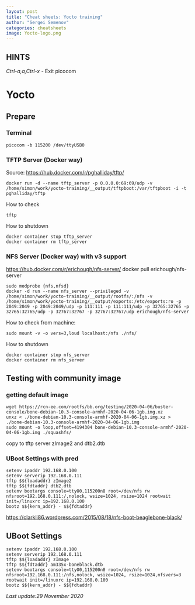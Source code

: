 ```yaml
---
layout: post
title: "Cheat sheets: Yocto training"
author: "Sergei Semenov"
categories: cheatsheets
image: Yocto-logo.png
---
```


## HINTS
*Ctrl-a,a,Ctrl-x* - Exit picocom

# Yocto
## Prepare 
### Terminal
```
picocom -b 115200 /dev/ttyUSB0
```
### TFTP Server (Docker way)
Source: https://hub.docker.com/r/pghalliday/tftp/
```
docker run -d --name tftp_server -p 0.0.0.0:69:69/udp -v /home/simon/work/yocto-training/__output/tftpboot:/var/tftpboot -i -t pghalliday/tftp 
```

How to check
```
tftp
```

How to shutdown
```
docker container stop tftp_server
docker container rm tftp_server
```


### NFS Server (Docker way) with v3 support
https://hub.docker.com/r/erichough/nfs-server/
docker pull erichough/nfs-server
```
sudo modprobe {nfs,nfsd}
docker -d run --name nfs_server --privileged -v /home/simon/work/yocto-training/__output/rootfs/:/nfs -v  /home/simon/work/yocto-training/__output/exports:/etc/exports:ro -p 2049:2049 -p 2049:2049/udp -p 111:111 -p 111:111/udp -p 32765:32765 -p 32765:32765/udp -p 32767:32767 -p 32767:32767/udp erichough/nfs-server
```
  
How to check from <host> machine: 
```
sudo mount -v -o vers=3,loud localhost:/nfs ./nfs/
```
  
How to shutdown
```
docker container stop nfs_server
docker container rm nfs_server
```

## Testing with community image
### getting default image
```
wget https://rcn-ee.com/rootfs/bb.org/testing/2020-04-06/buster-console/bone-debian-10.3-console-armhf-2020-04-06-1gb.img.xz
unxz < ./bone-debian-10.3-console-armhf-2020-04-06-1gb.img.xz > ./bone-debian-10.3-console-armhf-2020-04-06-1gb.img
sudo mount -o loop,offset=4194304 bone-debian-10.3-console-armhf-2020-04-06-1gb.img ./squashfs/

```
copy to tftp server zImage2 and dtb2.dtb

### UBoot Settings with pred
```
setenv ipaddr 192.168.0.100
setenv serverip 192.168.0.111
tftp $${loadaddr} zImage2
tftp $${fdtaddr} dtb2.dtb
setenv bootargs console=ttyO0,115200n8 root=/dev/nfs rw nfsroot=192.168.0.111:/,nolock, wsize=1024, rsize=1024 rootwait init=/linuxrc ip=192.168.0.100
bootz $${kern_addr} - $${fdtaddr}
```


https://clarkli86.wordpress.com/2015/08/18/nfs-boot-beaglebone-black/

## UBoot Settings
```
setenv ipaddr 192.168.0.100
setenv serverip 192.168.0.111
tftp $${loadaddr} zImage
tftp $${fdtaddr} am335x-boneblack.dtb
setenv bootargs console=ttyO0,115200n8 root=/dev/nfs rw nfsroot=192.168.0.111:/nfs,nolock, wsize=1024, rsize=1024,nfsvers=3 rootwait init=/linuxrc ip=192.168.0.100
bootz $${kern_addr} - $${fdtaddr}
```


*Last update:29 November 2020*
